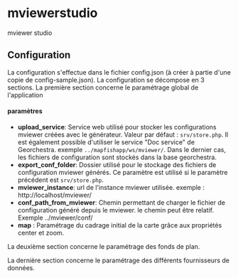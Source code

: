 # mviewerstudio
mviewer studio

Configuration
--------------

La configuration s'effectue dans le fichier config.json (à créer à partie d'une copie de config-sample.json). La configuration se décompose en 3 sections.
La première section concerne le paramétrage global de l'application

#### paramètres

* **upload_service**: Service web utilisé pour stocker les configurations mviewer créées avec le générateur. Valeur par défaut : ``srv/store.php``. Il est également possible d'utiliser le service "Doc service" de Georchestra. exemple  ``../mapfishapp/ws/mviewer/``. Dans le dernier cas, les fichiers de configuration sont stockés dans la base georchestra.
* **export_conf_folder**: Dossier utilisé pour le stockage des fichiers de configuration mviewer générés. Ce paramètre est utilisé si le paramètre précédent est ``srv/store.php``.
* **mviewer_instance**: url de l'instance mviewer utilisée. exemple : http://localhost/mviewer/
* **conf_path_from_mviewer**: Chemin permettant de charger le fichier de configuration généré depuis le mviewer. le chemin peut être relatif. Exemple ../mviewer/conf/
* **map** : Paramétrage du cadrage initial de la carte grâce aux propriétés center et zoom.

La deuxième section concerne le paramétrage des fonds de plan.


La dernière section concerne le paramétrage des différents fournisseurs de données.

